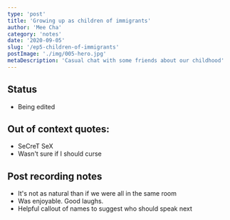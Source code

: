 ```yaml
---
type: 'post'
title: 'Growing up as children of immigrants'
author: 'Mee Cha'
category: 'notes'
date: '2020-09-05'
slug: '/ep5-children-of-immigrants'
postImage: './img/005-hero.jpg'
metaDescription: 'Casual chat with some friends about our childhood'
---
```


## Status

- Being edited

## Out of context quotes:

- SeCreT SeX
- Wasn't sure if I should curse

## Post recording notes

- It's not as natural than if we were all in the same room
- Was enjoyable. Good laughs.
- Helpful callout of names to suggest who should speak next
